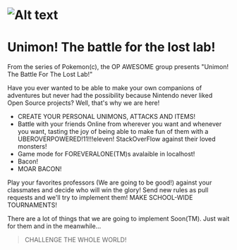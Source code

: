 ![Alt text](https://raw.github.com/inf1op/unimon/master/resources/img/UnimonLogo2.png "UNIMON!")
======
# Unimon! The battle for the lost lab!

From the series of Pokemon(c), the OP AWESOME group presents "Unimon! The Battle For The Lost Lab!"

Have you ever wanted to be able to make your own companions of adventures but never had the possibility because Nintendo never liked Open Source projects? Well, that's why we are here! 

* CREATE YOUR PERSONAL UNIMONS, ATTACKS AND ITEMS!
* Battle with your friends Online from wherever you want and whenever you want, tasting the joy of being able to make fun of them with a UBEROVERPOWERED!11!!!eleven! StackOverFlow against their loved monsters!
* Game mode for FOREVERALONE(TM)s avalaible in localhost!
* Bacon!
* MOAR BACON!

Play your favorites professors (We are going to be good!) against your classmates and decide who will win the glory!
Send new rules as pull requests and we'll try to implement them!
MAKE SCHOOL-WIDE TOURNAMENTS!

There are a lot of things that we are going to implement Soon(TM). Just wait for them and in the meanwhile... 

> CHALLENGE THE WHOLE WORLD!

